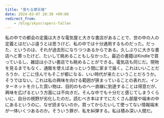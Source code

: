 ```yaml
---
title: "落ちる摩天楼" 
date: 2024-03-07 20:30 +09:00
redirect_from:
    - /blog/skyscrapers-fallen
---
```


私の中での都会の定義は大きな電気屋と大きな書店があることで、世の中の人の定義とはだいぶ違うとは思うけど、私の中では十分通用するものだった。だった、というのは、それが過去形になりつつあるからである。久しぶりに大きな書店へと寄ったけど、たいして眺めることもしなかった。最近の書籍はKindleで買っているし、雑誌は小さい書店でも眺めることができる。電気店も同じだ。現物を見るまでもなく、通販を使えばあっという間に家まで届く。これはいいことだろうか、どこに住んでもそこが都になる、いい時代が来たということだろうか。そうではない。これは私の興味を向ける範囲が狭まっていることの表れだ。インターネットを介した買い物は、目的のものへ一直線に到達することは得意だが、興味を広げるという方面には不向きだ。そんな中でも十分だと感じてしまうくらいに、自分の視野が劣化したのだ。読むべき本はすでにたくさん部屋や端末の中にあるというのに、なぜ読まないのか。買ってからたいして使ってない情報端末が一体いくつあるのか。そういう罪が、私を糾弾する。私は積み深い人間だ。
